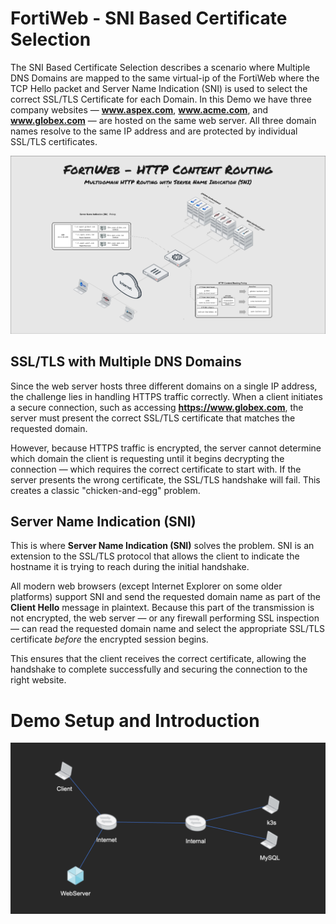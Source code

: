 # FortiWeb - SNI Based Certificate Selection

The SNI Based Certificate Selection describes a scenario where Multiple DNS Domains are mapped to the same virtual-ip of the FortiWeb where the TCP Hello packet and Server Name Indication (SNI) is used to select the correct SSL/TLS Certificate for each Domain. In this Demo we have three company websites — **www.aspex.com**, **www.acme.com**, and **www.globex.com** — are hosted on the same web server. All three domain names resolve to the same IP address and are protected by individual SSL/TLS certificates.

![R13S06](https://raw.githubusercontent.com/pivotal-sadubois/fabric-studio/main/demos/fortinet-sni-based-cert-selection/images/R13S06.jpg)

## SSL/TLS with Multiple DNS Domains

Since the web server hosts three different domains on a single IP address, the challenge lies in handling HTTPS traffic correctly. When a client initiates a secure connection, such as accessing **https://www.globex.com**, the server must present the correct SSL/TLS certificate that matches the requested domain.

However, because HTTPS traffic is encrypted, the server cannot determine which domain the client is requesting until it begins decrypting the connection — which requires the correct certificate to start with. If the server presents the wrong certificate, the SSL/TLS handshake will fail. This creates a classic "chicken-and-egg" problem.

## Server Name Indication (SNI)

This is where **Server Name Indication (SNI)** solves the problem. SNI is an extension to the SSL/TLS protocol that allows the client to indicate the hostname it is trying to reach during the initial handshake.

All modern web browsers (except Internet Explorer on some older platforms) support SNI and send the requested domain name as part of the **Client Hello** message in plaintext. Because this part of the transmission is not encrypted, the web server — or any firewall performing SSL inspection — can read the requested domain name and select the appropriate SSL/TLS certificate *before* the encrypted session begins.

This ensures that the client receives the correct certificate, allowing the handshake to complete successfully and securing the connection to the right website.

# Demo Setup and Introduction

![layout](https://raw.githubusercontent.com/pivotal-sadubois/fabric-studio/main/demos/fortinet-sni-based-cert-selection/images/layout.png)


